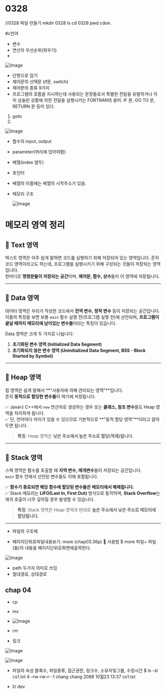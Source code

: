 # 0328

//0328 파일 만들기
mkdir 0328
ls
cd 0328
pwd 
cdoe .

#c언어
- 변수
- 연산자 우선순위(외우기)
- 
 ![Image](https://github.com/user-attachments/assets/5ceca42c-7d47-4b35-8bbc-c226a4236c37)
- 단항으로 암기
- 제어문의 선택문 (if문, switch)
- 제어문의 종류 9가지
- 프로그램의 흐름을 지시하는데 사용되는 문장들로서 특별한 전달을 유발하거나 이미 상술된 상황에 의한 전달을 실행시키는 FORTRAN의 용어. IF 문, GO TO 문, RETURN 문 등이 있다.
 1. goto
 2. 

![Image](https://github.com/user-attachments/assets/dc5b66d9-86d4-4e7a-abea-97c0a2771f02)

- 함수의 input, output
- parameter(머리에 있어야함)
- 배열(index 염두)
- 포인터
- 배열의 이름에는 배열의 시작주소가 있음.
- 메모리 구조
 
  ![Image](https://github.com/user-attachments/assets/6da82329-dfe1-42d4-9556-9503c2e93cae)
# 메모리 영역 정리

## 📌 Text 영역
텍스트 영역은 아주 쉽게 말하면 코드를 실행하기 위해 저장되어 있는 영역입니다. 흔히 코드 영역이라고도 하는데, 프로그램을 실행시키기 위해 구성되는 것들이 저장되는 영역입니다.  
한마디로 **명령문들이 저장되는 공간**이며, **제어문, 함수, 상수**들이 이 영역에 저장됩니다.

---

## 📌 Data 영역
데이터 영역은 우리가 작성한 코드에서 **전역 변수, 정적 변수** 등이 저장되는 공간입니다.  
이들의 특징을 보면 보통 `main` 함수 실행 전(프로그램 실행 전)에 선언되며, **프로그램이 끝날 때까지 메모리에 남아있는 변수들**이라는 특징이 있습니다.

Data 영역은 크게 두 가지로 나뉩니다:
1. **초기화된 변수 영역 (Initialized Data Segment)**
2. **초기화되지 않은 변수 영역 (Uninitialized Data Segment, BSS - Block Started by Symbol)**

---

## 📌 Heap 영역
힙 영역은 쉽게 말해서 **"사용자에 의해 관리되는 영역"**입니다.  
흔히 **동적으로 할당한 변수들**이 여기에 저장됩니다.

✅ Java나 C++에서 `new` 연산자로 생성하는 경우 또는 **클래스, 참조 변수**들도 Heap 영역을 차지하게 됩니다.  
✅ 단, 언어마다 차이가 있을 수 있으므로 기본적으로 **"동적 할당 영역"**이라고 알아두면 됩니다.

> **특징**: Heap 영역은 **낮은 주소에서 높은 주소로 할당(적재)됩니다.**

---

## 📌 Stack 영역
스택 영역은 함수를 호출할 때 **지역 변수, 매개변수**들이 저장되는 공간입니다.  
`main` 함수 안에서 선언된 변수들도 이에 포함됩니다.  

✅ **함수가 종료되면 해당 함수에 할당된 변수들은 메모리에서 해제됩니다.**  
✅ Stack 메모리는 **LIFO(Last In, First Out)** 방식으로 동작하며, **Stack Overflow**는 재귀 호출이 너무 깊어질 경우 발생할 수 있습니다.

> **특징**: Stack 영역은 Heap 영역과 반대로 **높은 주소에서 낮은 주소로 메모리에 할당됩니다.**

---

- 파일의 구조체

- 페이지단위로파일내용보기: more (chap03.36p)
  사용법
$ more 파일+
파일(들)의 내용을 페이지단위로화면에출력한다.

![Image](https://github.com/user-attachments/assets/5b84f1b8-620c-435d-867b-bafd40cb9b5c)


- path 두가지 의미로 쓰임
- 절대경로, 상대경로

## chap 04
- cp
- mv
- 
  ![Image](https://github.com/user-attachments/assets/957fff7e-8c8b-4ced-8721-44df29560a20)

- rm
- 링크
  
![Image](https://github.com/user-attachments/assets/0027d1be-fa95-404f-a3de-e1ea95da8f4d)

![Image](https://github.com/user-attachments/assets/19ee0cea-1600-4f0b-a997-4f2d3bfd7a87)

- 파일의 속성
블록수, 파일종류, 접근권한, 링크수, 소유자및그룹, 수정시간
$ ls -sl cs1.txt 
4 –rw-rw-r--1 chang chang 2088 10월23 13:37 cs1.txt


- ll/ dev
  

